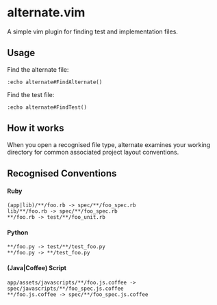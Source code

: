 # alternate.vim

A simple vim plugin for finding test and implementation files.

## Usage

Find the alternate file:

```vim
:echo alternate#FindAlternate()
```

Find the test file:

```vim
:echo alternate#FindTest()
```

## How it works

When you open a recognised file type, alternate examines your working directory for
common associated project layout conventions.

## Recognised Conventions

#### Ruby

```
(app|lib)/**/foo.rb -> spec/**/foo_spec.rb
lib/**/foo.rb -> spec/**/foo_spec.rb
**/foo.rb -> test/**/foo_unit.rb
```

#### Python

```
**/foo.py -> test/**/test_foo.py
**/foo.py -> **/test_foo.py
```

#### (Java|Coffee) Script

```
app/assets/javascripts/**/foo.js.coffee -> spec/javascripts/**/foo_spec.js.coffee
**/foo.js.coffee -> spec/**/foo_spec.js.coffee
```

